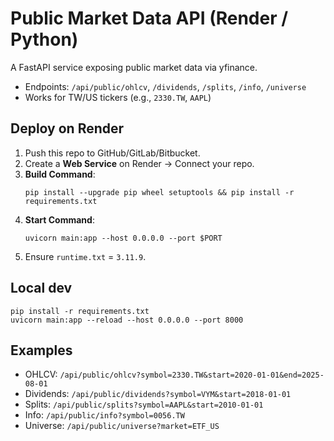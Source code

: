 # Public Market Data API (Render / Python)

A FastAPI service exposing public market data via yfinance.
- Endpoints: `/api/public/ohlcv`, `/dividends`, `/splits`, `/info`, `/universe`
- Works for TW/US tickers (e.g., `2330.TW`, `AAPL`)

## Deploy on Render
1. Push this repo to GitHub/GitLab/Bitbucket.
2. Create a **Web Service** on Render → Connect your repo.
3. **Build Command**:
   ```
   pip install --upgrade pip wheel setuptools && pip install -r requirements.txt
   ```
4. **Start Command**:
   ```
   uvicorn main:app --host 0.0.0.0 --port $PORT
   ```
5. Ensure `runtime.txt` = `3.11.9`.

## Local dev
```
pip install -r requirements.txt
uvicorn main:app --reload --host 0.0.0.0 --port 8000
```

## Examples
- OHLCV: `/api/public/ohlcv?symbol=2330.TW&start=2020-01-01&end=2025-08-01`
- Dividends: `/api/public/dividends?symbol=VYM&start=2018-01-01`
- Splits: `/api/public/splits?symbol=AAPL&start=2010-01-01`
- Info: `/api/public/info?symbol=0056.TW`
- Universe: `/api/public/universe?market=ETF_US`
